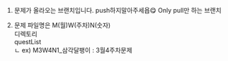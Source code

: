 1. 문제가 올라오는 브랜치입니다.
push하지말아주세욥😋 Only pull만 하는 브랜치

2. 문제 파일명은 M(월)W(주차)N(숫자)  
디렉토리  
questList  
ㄴ ex) M3W4N1_삼각달팽이 : 3월4주차문제  
